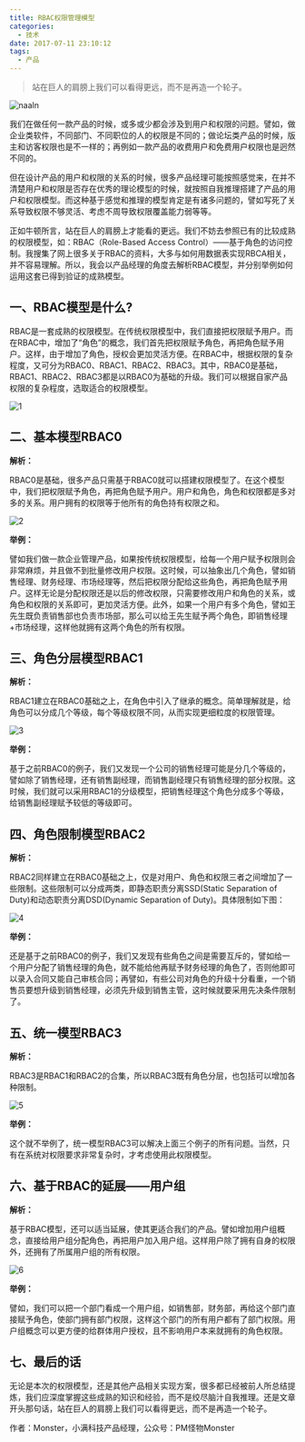 ```yaml
---
title: RBAC权限管理模型
categories:
  - 技术
date: 2017-07-11 23:10:12
tags:
  - 产品
---
```


> 站在巨人的肩膀上我们可以看得更远，而不是再造一个轮子。

![naaln](https://ws3.sinaimg.cn/large/006tNc79gy1fhgd2upixcj30iw08wdh2.jpg)

我们在做任何一款产品的时候，或多或少都会涉及到用户和权限的问题。譬如，做企业类软件，不同部门、不同职位的人的权限是不同的；做论坛类产品的时候，版主和访客权限也是不一样的；再例如一款产品的收费用户和免费用户权限也是迥然不同的。

但在设计产品的用户和权限的关系的时候，很多产品经理可能按照感觉来，在并不清楚用户和权限是否存在优秀的理论模型的时候，就按照自我推理搭建了产品的用户和权限模型。而这种基于感觉和推理的模型肯定是有诸多问题的，譬如写死了关系导致权限不够灵活、考虑不周导致权限覆盖能力弱等等。

正如牛顿所言，站在巨人的肩膀上才能看的更远。我们不妨去参照已有的比较成熟的权限模型，如：RBAC（Role-Based Access Control）——基于角色的访问控制。我搜集了网上很多关于RBAC的资料，大多与如何用数据表实现RBCA相关，并不容易理解。所以，我会以产品经理的角度去解析RBAC模型，并分别举例如何运用这套已得到验证的成熟模型。

## 一、RBAC模型是什么?

RBAC是一套成熟的权限模型。在传统权限模型中，我们直接把权限赋予用户。而在RBAC中，增加了“角色”的概念，我们首先把权限赋予角色，再把角色赋予用户。这样，由于增加了角色，授权会更加灵活方便。在RBAC中，根据权限的复杂程度，又可分为RBAC0、RBAC1、RBAC2、RBAC3。其中，RBAC0是基础，RBAC1、RBAC2、RBAC3都是以RBAC0为基础的升级。我们可以根据自家产品权限的复杂程度，选取适合的权限模型。

![1](https://ws3.sinaimg.cn/large/006tNc79gy1fhgcn0qwz3j30je0573yn.jpg)

## 二、基本模型RBAC0

**解析：**

RBAC0是基础，很多产品只需基于RBAC0就可以搭建权限模型了。在这个模型中，我们把权限赋予角色，再把角色赋予用户。用户和角色，角色和权限都是多对多的关系。用户拥有的权限等于他所有的角色持有权限之和。

![2](https://ws3.sinaimg.cn/large/006tNc79gy1fhgcn20pkjj30jf09mmxo.jpg)

**举例：**

譬如我们做一款企业管理产品，如果按传统权限模型，给每一个用户赋予权限则会非常麻烦，并且做不到批量修改用户权限。这时候，可以抽象出几个角色，譬如销售经理、财务经理、市场经理等，然后把权限分配给这些角色，再把角色赋予用户。这样无论是分配权限还是以后的修改权限，只需要修改用户和角色的关系，或角色和权限的关系即可，更加灵活方便。此外，如果一个用户有多个角色，譬如王先生既负责销售部也负责市场部，那么可以给王先生赋予两个角色，即销售经理+市场经理，这样他就拥有这两个角色的所有权限。

## 三、角色分层模型RBAC1

**解析：**

RBAC1建立在RBAC0基础之上，在角色中引入了继承的概念。简单理解就是，给角色可以分成几个等级，每个等级权限不同，从而实现更细粒度的权限管理。

![3](https://ws4.sinaimg.cn/large/006tNc79gy1fhgcn334ebj30je09mgmd.jpg)

**举例：**

基于之前RBAC0的例子，我们又发现一个公司的销售经理可能是分几个等级的，譬如除了销售经理，还有销售副经理，而销售副经理只有销售经理的部分权限。这时候，我们就可以采用RBAC1的分级模型，把销售经理这个角色分成多个等级，给销售副经理赋予较低的等级即可。

## 四、角色限制模型RBAC2

**解析：**

RBAC2同样建立在RBAC0基础之上，仅是对用户、角色和权限三者之间增加了一些限制。这些限制可以分成两类，即静态职责分离SSD(Static Separation of Duty)和动态职责分离DSD(Dynamic Separation of Duty)。具体限制如下图：

![4](https://ws3.sinaimg.cn/large/006tNc79gy1fhgcn3o8iej30jf09nwfv.jpg)

**举例：**

还是基于之前RBAC0的例子，我们又发现有些角色之间是需要互斥的，譬如给一个用户分配了销售经理的角色，就不能给他再赋予财务经理的角色了，否则他即可以录入合同又能自己审核合同；再譬如，有些公司对角色的升级十分看重，一个销售员要想升级到销售经理，必须先升级到销售主管，这时候就要采用先决条件限制了。

## 五、统一模型RBAC3

**解析：**

RBAC3是RBAC1和RBAC2的合集，所以RBAC3既有角色分层，也包括可以增加各种限制。

![5](https://ws2.sinaimg.cn/large/006tNc79gy1fhgcn5abrbj30jg05v0st.jpg)

**举例：**

这个就不举例了，统一模型RBAC3可以解决上面三个例子的所有问题。当然，只有在系统对权限要求非常复杂时，才考虑使用此权限模型。

## 六、基于RBAC的延展——用户组

**解析：**

基于RBAC模型，还可以适当延展，使其更适合我们的产品。譬如增加用户组概念，直接给用户组分配角色，再把用户加入用户组。这样用户除了拥有自身的权限外，还拥有了所属用户组的所有权限。

![6](https://ws2.sinaimg.cn/large/006tNc79gy1fhgcn5uwk8j30je0apwev.jpg)

**举例：**

譬如，我们可以把一个部门看成一个用户组，如销售部，财务部，再给这个部门直接赋予角色，使部门拥有部门权限，这样这个部门的所有用户都有了部门权限。用户组概念可以更方便的给群体用户授权，且不影响用户本来就拥有的角色权限。

## 七、最后的话

无论是本次的权限模型，还是其他产品相关实现方案，很多都已经被前人所总结提炼，我们应深度掌握这些成熟的知识和经验，而不是绞尽脑汁自我推理。还是文章开头那句话，站在巨人的肩膀上我们可以看得更远，而不是再造一个轮子。

作者：Monster，小满科技产品经理，公众号：PM怪物Monster
